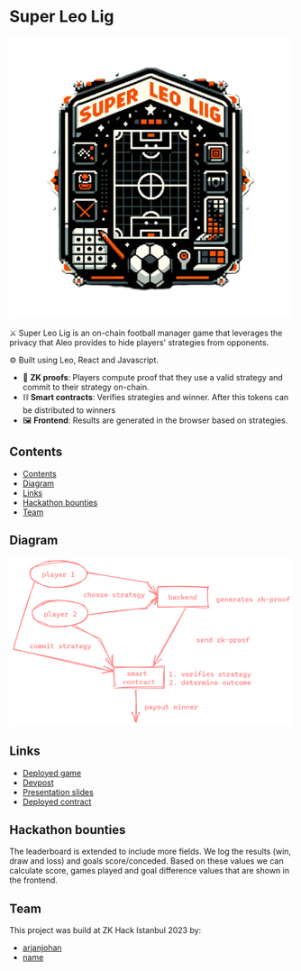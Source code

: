 # Super Leo Lig

<img src="https://github.com/arjanjohan/aleo-football/blob/cc1f8b8f7e0dfc350ab39ee87ffa07d1dcfa14e0/public/logo_2.png" alt="logo" width="500"/>

⚔️ Super Leo Lig is an on-chain football manager game that leverages the privacy that Aleo provides to hide players' strategies from opponents.

⚙️ Built using Leo, React and Javascript.

- 🧾 **ZK proofs**: Players compute proof that they use a valid strategy and commit to their strategy on-chain.
- ⛓️ **Smart contracts**: Verifies strategies and winner. After this tokens can be distributed to winners
- 🖼️ **Frontend**: Results are generated in the browser based on strategies.

## Contents
- [Contents](#contents)
- [Diagram](#diagram)
- [Links](#links)
- [Hackathon bounties](#hackathon-bounties)
- [Team](#team)

## Diagram
![diagram](https://github.com/zkAutochess/zkAutochess/blob/6423819e59e02654b2e04413f7c4d5ecaeed3555/files/schema-red.png)

## Links
- [Deployed game]()
- [Devpost]()
- [Presentation slides]()
- [Deployed contract]()

## Hackathon bounties
The leaderboard is extended to include more fields. We log the results (win, draw and loss) and goals score/conceded. Based on these values we can calculate score, games played and goal difference values that are shown in the frontend.


## Team
This project was build at ZK Hack Istanbul 2023 by:

- [arjanjohan](https://x.com/arjanjohan/)
- [name]()
